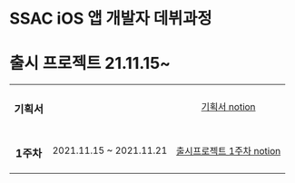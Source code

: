 <h1>SSAC iOS 앱 개발자 데뷔과정</h1>

<h1>출시 프로젝트 21.11.15~</h1>

||||
|:---:|:---:|:--:|
|<h3>기획서</h3>||<a href="https://lumpy-chip-1b8.notion.site/TimeDiary-4cdb9a025bfd462899b10b4fafe384be">기획서 notion</a>|
|<h3>1주차</h3>|2021.11.15 ~ 2021.11.21|<a href="https://lumpy-chip-1b8.notion.site/1-11-15-11-21-a2ea6c56927a4d7b9c2c20f4869afee4">출시프로젝트 1주차    notion</a>|



